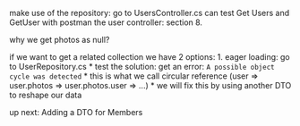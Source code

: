 make use of the repository:
go to UsersController.cs
can test Get Users and GetUser with postman the user controller: section 8.

why we get photos as null?
    
if we want to get a related collection we have 2 options:
    1. eager loading: go to UserRepository.cs 
        * test the solution: get an error: `A possible object cycle was detected`
        * this is what we call circular reference (user => user.photos => user.photos.user => ...)
        * we will fix this by using another DTO to reshape our data 

up next: Adding a DTO for Members
